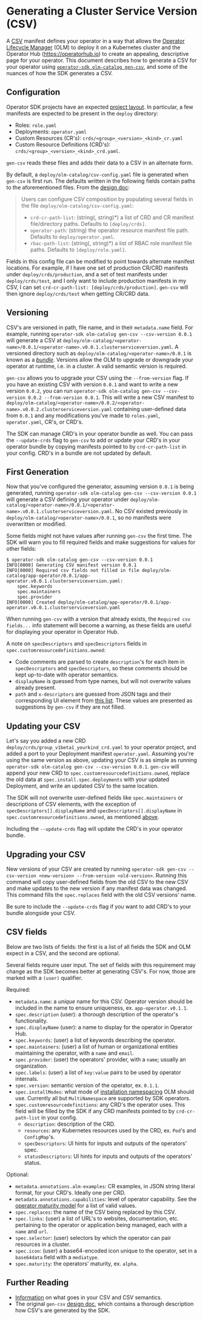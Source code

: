 # Generating a Cluster Service Version (CSV)

A [CSV][doc-csv] manifest defines your operator in a way that allows the [Operator Lifecycle Manager][olm] (OLM) to deploy it on a Kubernetes cluster and the Operator Hub (https://operatorhub.io) to create an appealing, descriptive page for your operator. This document describes how to generate a CSV for your operator using [`operator-sdk olm-catalog gen-csv`][doc-gen-csv], and some of the nuances of how the SDK generates a CSV.

## Configuration

Operator SDK projects have an expected [project layout][doc-project-layout]. In particular, a few manifests are expected to be present in the `deploy` directory:

* Roles: `role.yaml`
* Deployments: `operator.yaml`
* Custom Resources (CR's): `crds/<group>_<version>_<kind>_cr.yaml`
* Custom Resource Definitions (CRD's): `crds/<group>_<version>_<kind>_crd.yaml`.

`gen-csv` reads these files and adds their data to a CSV in an alternate form.

By default, a `deploy/olm-catalog/csv-config.yaml` file is generated when `gen-csv` is first run. The defaults written in the following fields contain paths to the aforementioned files. From the [design doc][doc-csv-design]:

>Users can configure CSV composition by populating several fields in the file `deploy/olm-catalog/csv-config.yaml`:
>
>- `crd-cr-path-list`: (string(, string)\*) a list of CRD and CR manifest file/directory paths. Defaults to `[deploy/crds]`.
>- `operator-path`: (string) the operator resource manifest file path. Defaults to `deploy/operator.yaml`.
>- `rbac-path-list`: (string(, string)\*) a list of RBAC role manifest file paths. Defaults to `[deploy/role.yaml]`.

Fields in this config file can be modified to point towards alternate manifest locations. For example, if I have one set of production CR/CRD manifests under `deploy/crds/production`, and a set of test manifests under `deploy/crds/test`, and I only want to include production manifests in my CSV, I can set `crd-cr-path-list: [deploy/crds/production]`. `gen-csv` will then ignore `deploy/crds/test` when getting CR/CRD data.

## Versioning

CSV's are versioned in path, file name, and in their `metadata.name` field. For example, running `operator-sdk olm-catalog gen-csv --csv-version 0.0.1` will generate a CSV at `deploy/olm-catalog/<operator-name>/0.0.1/<operator-name>.v0.0.1.clusterserviceversion.yaml`. A versioned directory such as `deploy/olm-catalog/<operator-name>/0.0.1` is known as a [*bundle*][doc-bundle]. Versions allow the OLM to upgrade or downgrade your operator at runtime, i.e. in a cluster. A valid semantic version is required.

`gen-csv` allows you to upgrade your CSV using the `--from-version` flag. If you have an existing CSV with version `0.0.1` and want to write a new version `0.0.2`, you can run `operator-sdk olm-catalog gen-csv --csv-version 0.0.2 --from-version 0.0.1`. This will write a new CSV manifest to `deploy/olm-catalog/<operator-name>/0.0.2/<operator-name>.v0.0.2.clusterserviceversion.yaml` containing user-defined data from `0.0.1` and any modifications you've made to `roles.yaml`, `operator.yaml`, CR's, or CRD's.

The SDK can manage CRD's in your operator bundle as well. You can pass the `--update-crds` flag to `gen-csv` to add or update your CRD's in your operator bundle by copying manifests pointed to by `crd-cr-path-list` in your config. CRD's in a bundle are not updated by default.

## First Generation

Now that you've configured the generator, assuming version `0.0.1` is being generated, running `operator-sdk olm-catalog gen-csv --csv-version 0.0.1` will generate a CSV defining your operator under `deploy/olm-catalog/<operator-name>/0.0.1/<operator-name>.v0.0.1.clusterserviceversion.yaml`. No CSV existed previously in `deploy/olm-catalog/<operator-name>/0.0.1`, so no manifests were overwritten or modified.

Some fields might not have values after running `gen-csv` the first time. The SDK will warn you to fill required fields and make suggestions for values for other fields:

```console
$ operator-sdk olm-catalog gen-csv --csv-version 0.0.1
INFO[0000] Generating CSV manifest version 0.0.1        
INFO[0000] Required csv fields not filled in file deploy/olm-catalog/app-operator/0.0.1/app-operator.v0.0.1.clusterserviceversion.yaml:
	spec.keywords
	spec.maintainers
	spec.provider
INFO[0000] Created deploy/olm-catalog/app-operator/0.0.1/app-operator.v0.0.1.clusterserviceversion.yaml
```

When running `gen-csv` with a version that already exists, the `Required csv fields...` info statement will become a warning, as these fields are useful for displaying your operator in Operator Hub.

A note on `specDescriptors` and `specDescriptors` fields in `spec.customresourcedefinitions.owned`:
* Code comments are parsed to create `description`'s for each item in `specDescriptors` and `specDescriptors`, so these comments should be kept up-to-date with operator semantics.
* `displayName` is guessed from type names, but will not overwrite values already present.
* `path` and `x-descriptors` are guessed from JSON tags and their corresponding UI element from [this list][x-desc-list]. These values are presented as suggestions by `gen-csv` if they are not filled.

## Updating your CSV

Let's say you added a new CRD `deploy/crds/group_v1beta1_yourkind_crd.yaml` to your operator project, and added a port to your Deployment manifest `operator.yaml`. Assuming you're using the same version as above, updating your CSV is as simple as running `operator-sdk olm-catalog gen-csv --csv-version 0.0.1`. `gen-csv` will append your new CRD to `spec.customresourcedefinitions.owned`, replace the old data at `spec.install.spec.deployments` with your updated Deployment, and write an updated CSV to the same location.

The SDK will not overwrite user-defined fields like `spec.maintainers` or descriptions of CSV elements, with the exception of `specDescriptors[].displayName` and `specDescriptors[].displayName` in `spec.customresourcedefinitions.owned`, as mentioned [above](#first-generation).

Including the `--update-crds` flag will update the CRD's in your operator bundle.

## Upgrading your CSV

New versions of your CSV are created by running `operator-sdk gen-csv --csv-version <new-version> --from-version <old-version>`. Running this command will copy user-defined fields from the old CSV to the new CSV and make updates to the new version if any manifest data was changed. This command fills the `spec.replaces` field with the old CSV versions' name.

Be sure to include the `--update-crds` flag if you want to add CRD's to your bundle alongside your CSV.

## CSV fields

Below are two lists of fields: the first is a list of all fields the SDK and OLM expect in a CSV, and the second are optional.

Several fields require user input. The set of fields with this requirement may change as the SDK becomes better at generating CSV's. For now, those are marked with a `(user)` qualifier.

Required:

* `metadata.name`: a *unique* name for this CSV. Operator version should be included in the name to ensure uniqueness, ex. `app-operator.v0.1.1`.
* `spec.description` (user): a thorough description of the operator's functionality.
* `spec.displayName` (user): a name to display for the operator in Operator Hub.
* `spec.keywords`: (user) a list of keywords describing the operator.
* `spec.maintainers`: (user) a list of human or organizational entities maintaining the operator, with a `name` and `email`.
* `spec.provider`: (user) the operators' provider, with a `name`; usually an organization.
* `spec.labels`: (user) a list of `key:value` pairs to be used by operator internals.
* `spec.version`: semantic version of the operator, ex. `0.1.1`.
* `spec.installModes`: what mode of [installation namespacing][install-modes] OLM should use. Currently all but `MultiNamespace` are supported by SDK operators.
* `spec.customresourcedefinitions`: any CRD's the operator uses. This field will be filled by the SDK if any CRD manifests pointed to by `crd-cr-path-list` in your config.
  * `description`: description of the CRD.
  * `resources`: any Kubernetes resources used by the CRD, ex. `Pod`'s and `ConfigMap`'s.
  * `specDescriptors`: UI hints for inputs and outputs of the operators' spec.
  * `statusDescriptors`: UI hints for inputs and outputs of the operators' status.

Optional:

* `metadata.annotations.alm-examples`: CR examples, in JSON string literal format, for your CRD's. Ideally one per CRD.
* `metadata.annotations.capabilities`: level of operator capability. See the [operator maturity model][olm-capabilities] for a list of valid values.
* `spec.replaces`: the name of the CSV being replaced by this CSV.
* `spec.links`: (user) a list of URL's to websites, documentation, etc. pertaining to the operator or application being managed, each with a `name` and `url`.
* `spec.selector`: (user) selectors by which the operator can pair resources in a cluster.
* `spec.icon`: (user) a base64-encoded icon unique to the operator, set in a `base64data` field with a `mediatype`.
* `spec.maturity`: the operators' maturity, ex. `alpha`.

## Further Reading

* [Information][doc-csv] on what goes in your CSV and CSV semantics.
* The original `gen-csv` [design doc][doc-csv-design], which contains a thorough description how CSV's are generated by the SDK.

[doc-csv]:https://github.com/operator-framework/operator-lifecycle-manager/blob/master/Documentation/design/building-your-csv.md
[olm]:https://github.com/operator-framework/operator-lifecycle-manager
[doc-gen-csv]:../../sdk-cli-reference.md#gen-csv
[doc-project-layout]:../../project_layout.md
[doc-csv-design]:../../design/milestone-0.2.0/csv-generation.md
[doc-bundle]:https://github.com/operator-framework/operator-registry#manifest-format
[x-desc-list]:https://github.com/openshift/console/blob/master/frontend/public/components/operator-lifecycle-manager/descriptors/types.ts#L5-L14
[install-modes]:https://github.com/operator-framework/operator-lifecycle-manager/blob/master/Documentation/design/building-your-csv.md#operator-metadata
[olm-capabilities]:../../images/operator-maturity-model.png
